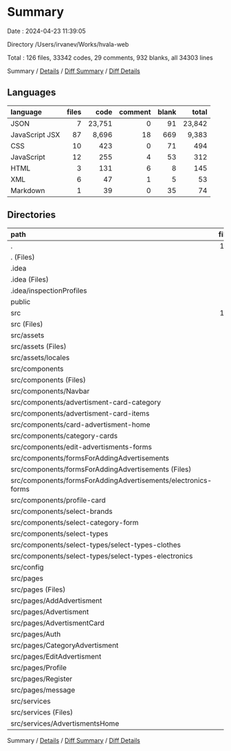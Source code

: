 # Summary

Date : 2024-04-23 11:39:05

Directory /Users/irvanev/Works/hvala-web

Total : 126 files,  33342 codes, 29 comments, 932 blanks, all 34303 lines

Summary / [Details](details.md) / [Diff Summary](diff.md) / [Diff Details](diff-details.md)

## Languages
| language | files | code | comment | blank | total |
| :--- | ---: | ---: | ---: | ---: | ---: |
| JSON | 7 | 23,751 | 0 | 91 | 23,842 |
| JavaScript JSX | 87 | 8,696 | 18 | 669 | 9,383 |
| CSS | 10 | 423 | 0 | 71 | 494 |
| JavaScript | 12 | 255 | 4 | 53 | 312 |
| HTML | 3 | 131 | 6 | 8 | 145 |
| XML | 6 | 47 | 1 | 5 | 53 |
| Markdown | 1 | 39 | 0 | 35 | 74 |

## Directories
| path | files | code | comment | blank | total |
| :--- | ---: | ---: | ---: | ---: | ---: |
| . | 126 | 33,342 | 29 | 932 | 34,303 |
| . (Files) | 4 | 22,776 | 0 | 38 | 22,814 |
| .idea | 4 | 34 | 0 | 0 | 34 |
| .idea (Files) | 3 | 28 | 0 | 0 | 28 |
| .idea/inspectionProfiles | 1 | 6 | 0 | 0 | 6 |
| public | 3 | 52 | 0 | 4 | 56 |
| src | 115 | 10,480 | 29 | 890 | 11,399 |
| src (Files) | 11 | 273 | 10 | 35 | 318 |
| src/assets | 5 | 1,001 | 1 | 92 | 1,094 |
| src/assets (Files) | 2 | 13 | 1 | 5 | 19 |
| src/assets/locales | 3 | 988 | 0 | 87 | 1,075 |
| src/components | 61 | 4,287 | 4 | 348 | 4,639 |
| src/components (Files) | 2 | 284 | 0 | 18 | 302 |
| src/components/Navbar | 4 | 201 | 0 | 24 | 225 |
| src/components/advertisment-card-category | 2 | 82 | 0 | 5 | 87 |
| src/components/advertisment-card-items | 6 | 660 | 3 | 71 | 734 |
| src/components/card-advertisment-home | 4 | 219 | 0 | 20 | 239 |
| src/components/category-cards | 2 | 65 | 0 | 2 | 67 |
| src/components/edit-advertisments-forms | 1 | 7 | 0 | 3 | 10 |
| src/components/formsForAddingAdvertisements | 13 | 2,050 | 0 | 135 | 2,185 |
| src/components/formsForAddingAdvertisements (Files) | 7 | 1,065 | 0 | 71 | 1,136 |
| src/components/formsForAddingAdvertisements/electronics-forms | 6 | 985 | 0 | 64 | 1,049 |
| src/components/profile-card | 5 | 185 | 1 | 23 | 209 |
| src/components/select-brands | 5 | 122 | 0 | 10 | 132 |
| src/components/select-category-form | 14 | 352 | 0 | 31 | 383 |
| src/components/select-types | 3 | 60 | 0 | 6 | 66 |
| src/components/select-types/select-types-clothes | 1 | 28 | 0 | 2 | 30 |
| src/components/select-types/select-types-electronics | 2 | 32 | 0 | 4 | 36 |
| src/config | 1 | 18 | 0 | 2 | 20 |
| src/pages | 33 | 4,775 | 14 | 381 | 5,170 |
| src/pages (Files) | 2 | 161 | 0 | 9 | 170 |
| src/pages/AddAdvertisment | 1 | 728 | 4 | 52 | 784 |
| src/pages/Advertisment | 1 | 117 | 1 | 16 | 134 |
| src/pages/AdvertismentCard | 2 | 98 | 1 | 14 | 113 |
| src/pages/Auth | 2 | 115 | 0 | 13 | 128 |
| src/pages/CategoryAdvertisment | 1 | 294 | 0 | 19 | 313 |
| src/pages/EditAdvertisment | 15 | 1,359 | 1 | 60 | 1,420 |
| src/pages/Profile | 4 | 1,018 | 3 | 79 | 1,100 |
| src/pages/Register | 2 | 221 | 0 | 21 | 242 |
| src/pages/message | 3 | 664 | 4 | 98 | 766 |
| src/services | 4 | 126 | 0 | 32 | 158 |
| src/services (Files) | 3 | 104 | 0 | 27 | 131 |
| src/services/AdvertismentsHome | 1 | 22 | 0 | 5 | 27 |

Summary / [Details](details.md) / [Diff Summary](diff.md) / [Diff Details](diff-details.md)